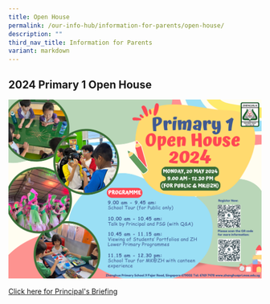 ```yaml
---
title: Open House
permalink: /our-info-hub/information-for-parents/open-house/
description: ""
third_nav_title: Information for Parents
variant: markdown
---
```

## 2024 Primary 1 Open House

![](/images/Our%20info%20hub/2024_P1_Open_House.png)

[Click here for Principal's Briefing](/files/Our%20Info%20Hub/20_May_2024_ZHPS_Open_House_Principal_s_Talk.pdf)